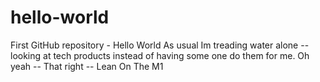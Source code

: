 # hello-world
First GitHub repository - Hello World
As usual Im treading water alone -- looking at tech products instead of having some one do them for me.
Oh yeah -- That right -- Lean On The M1
